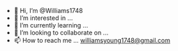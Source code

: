 - 👋 Hi, I’m @Williams1748
- 👀 I’m interested in ...
- 🌱 I’m currently learning ...
- 💞️ I’m looking to collaborate on ...
- 📫 How to reach me ... williamsyoung1748@gmail.com

<!---
Williams1748/Williams1748 is a ✨ special ✨ repository because its `README.md` (this file) appears on your GitHub profile.
You can click the Preview link to take a look at your changes.
--->
